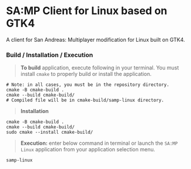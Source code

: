 # SA:MP Client for Linux based on GTK4

A client for San Andreas: Multiplayer modification for Linux built on GTK4.

### Build / Installation / Execution
> **To build** application, execute following in your terminal. You must
> install `cmake` to properly build or install the application.
```shell
# Note: in all cases, you must be in the repository directory.
cmake -B cmake-build .
cmake --build cmake-build/
# Compiled file will be in cmake-build/samp-linux directory.
```
> **Installation**
```shell
cmake -B cmake-build .
cmake --build cmake-build/
sudo cmake --install cmake-build/
```
> **Execution:** enter below command in terminal or launch the `SA:MP Linux` application from your application selection menu.
```shell
samp-linux
```
